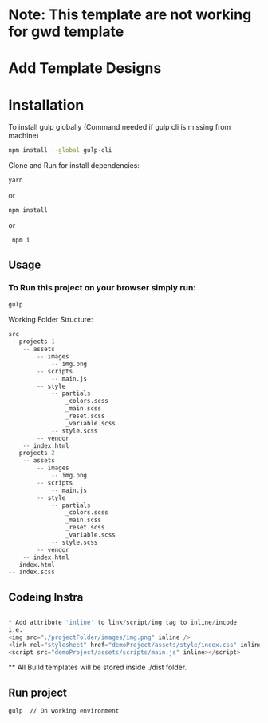 # Note: This template are not working for gwd template

# Add Template Designs

# Installation

To install gulp globally (Command needed if gulp cli is missing from machine)

```bash
npm install --global gulp-cli
```

Clone and Run for install dependencies:

```bash
yarn
```

or

```bash
npm install
```

or

```bash
 npm i
```

## Usage

### To Run this project on your browser simply run:

```bash
gulp
```

Working Folder Structure:

```python
src
-- projects 1
    -- assets
        -- images
            -- img.png
        -- scripts
            -- main.js
        -- style
            -- partials
                _colors.scss
                _main.scss
                _reset.scss
                _variable.scss
            -- style.scss
        -- vendor
    -- index.html
-- projects 2
    -- assets
        -- images
            -- img.png
        -- scripts
            -- main.js
        -- style
            -- partials
                _colors.scss
                _main.scss
                _reset.scss
                _variable.scss
            -- style.scss
        -- vendor
    -- index.html
-- index.html
-- index.scss

```

## Codeing Instra

```python

* Add attribute 'inline' to link/script/img tag to inline/incode
i.e.
<img src="./projectFolder/images/img.png" inline />
<link rel="stylesheet" href="demoProject/assets/style/index.css" inline/>
<script src="demoProject/assets/scripts/main.js" inline></script>

```

\*\* All Build templates will be stored inside ./dist folder.

## Run project

```
gulp  // On working environment
```
